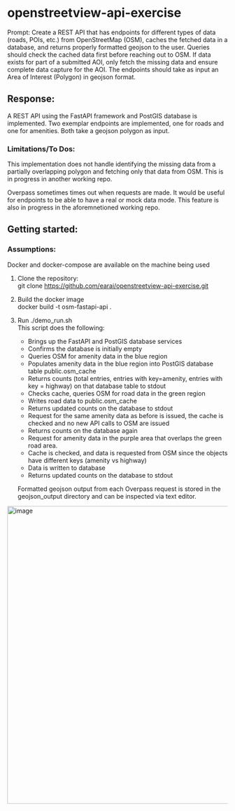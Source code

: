 # openstreetview-api-exercise
Prompt: Create a REST API that has endpoints for different types of data (roads, POIs, etc.) from OpenStreetMap (OSM), caches the fetched data in a database, and returns properly formatted geojson to the user. Queries should check the cached data first before reaching out to OSM. If data exists for part of a submitted AOI, only fetch the missing data and ensure complete data capture for the AOI. The endpoints should take as input an Area of Interest (Polygon) in geojson format.

## Response: 
A REST API using the FastAPI framework and PostGIS database is implemented. Two exemplar endpoints are implemented, one for roads and one for amenities. Both take a geojson polygon as input.


### Limitations/To Dos:
This implementation does not handle identifying the missing data from a partially overlapping polygon and fetching only that data from OSM. This is in progress in another working repo.

Overpass sometimes times out when requests are made. It would be useful for endpoints to be able to have a real or mock data mode. This feature is also in progress in the aforemnetioned working repo.


## Getting started:
### Assumptions: 
   Docker and docker-compose are available on the machine being used

1. Clone the repository: \
   git clone https://github.com/earai/openstreetview-api-exercise.git

2. Build the docker image \
   docker build -t osm-fastapi-api .

3. Run ./demo_run.sh \
     This script does the following: 
      - Brings up the FastAPI and PostGIS database services
      - Confirms the database is initially empty
      - Queries OSM for amenity data in the blue region
      - Populates amenity data in the blue region into PostGIS database table public.osm_cache
      - Returns counts (total entries, entries with key=amenity, entries with key = highway) on that database table to stdout
      - Checks cache, queries OSM for road data in the green region
      - Writes road data to public.osm_cache
      - Returns updated counts on the database to stdout
      - Request for the same amenity data as before is issued, the cache is checked and no new API calls to OSM are issued
      - Returns counts on the database again
      - Request for amenity data in the purple area that overlaps the green road area.
      - Cache is checked, and data is requested from OSM since the objects have different keys (amenity vs highway)
      - Data is written to database
      - Returns updated counts on the database to stdout
      
   Formatted geojson output from each Overpass request is stored in the geojson_output directory and can be inspected via text editor.

<img width="1265" height="680" alt="image" src="https://github.com/user-attachments/assets/eff94007-202d-4075-8ae4-8625f5467fe3" />

